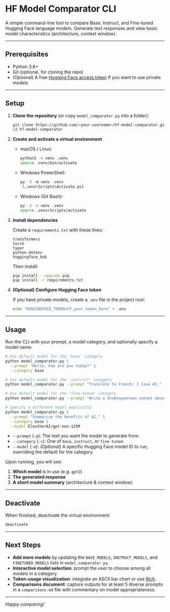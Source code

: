 # HF Model Comparator CLI

A simple command-line tool to compare Base, Instruct, and Fine-tuned Hugging Face language models. Generate text responses and view basic model characteristics (architecture, context window).

---

## Prerequisites

* Python 3.8+
* Git (optional, for cloning the repo)
* (Optional) A free [Hugging Face access token](https://huggingface.co/settings/tokens) if you want to use private models

---

## Setup

1. **Clone the repository** (or copy `model_comparator.py` into a folder):

   ```bash
   git clone https://github.com/<your-username>/hf-model-comparator.git
   cd hf-model-comparator
   ```

2. **Create and activate a virtual environment**

   * macOS / Linux:

     ```bash
     python3 -m venv .venv
     source .venv/bin/activate
     ```

   * Windows PowerShell:

     ```powershell
     py -3 -m venv .venv
     .\.venv\Scripts\Activate.ps1
     ```

   * Windows (Git Bash):

     ```bash
     py -3 -m venv .venv
     source .venv/Scripts/activate
     ```

3. **Install dependencies**

   Create a `requirements.txt` with these lines:

   ```text
   transformers
   torch
   typer
   python-dotenv
   huggingface_hub
   ```

   Then install:

   ```bash
   pip install --upgrade pip
   pip install -r requirements.txt
   ```

4. **(Optional) Configure Hugging Face token**

   If you have private models, create a `.env` file in the project root:

   ```bash
   echo "HUGGINGFACE_TOKEN=hf_your_token_here" > .env
   ```

---

## Usage

Run the CLI with your prompt, a model category, and optionally specify a model name:

```bash
# Use default model for the 'base' category
python model_comparator.py \
  --prompt "Hello, how are you today?" \
  --category base

# Use default model for the 'instruct' category
python model_comparator.py --prompt "Translate to French: I love AI." --category instruct

# Use default model for the 'fine-tuned' category
python model_comparator.py --prompt "Write a Shakespearean sonnet about spring." --category fine-tuned

# Specify a different model explicitly
python model_comparator.py \
  --prompt "Summarize the benefits of AI." \
  --category base \
  --model EleutherAI/gpt-neo-125M
```

* `--prompt` (`-p`): The text you want the model to generate from.
* `--category` (`-c`): One of `base`, `instruct`, or `fine-tuned`.
* `--model` (`-m`): *(Optional)* A specific Hugging Face model ID to run, overriding the default for the category.

Upon running, you will see:

1. **Which model** is in use (e.g. `gpt2`)
2. **The generated response**
3. **A short model summary** (architecture & context window)

---

## Deactivate

When finished, deactivate the virtual environment:

```bash
deactivate
```

---

## Next Steps

* **Add more models** by updating the `BASE_MODELS`, `INSTRUCT_MODELS`, and `FINETUNED_MODELS` lists in `model_comparator.py`.
* **Interactive model selection**: prompt the user to choose among all models in a category.
* **Token-usage visualization**: integrate an ASCII bar chart or use [Rich](https://github.com/Textualize/rich).
* **Comparisons document**: capture outputs for at least 5 diverse prompts in a `comparisons.md` file with commentary on model appropriateness.

---

*Happy comparing!*
